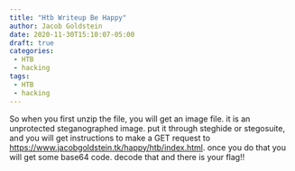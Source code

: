```yaml
---
title: "Htb Writeup Be Happy"
author: Jacob Goldstein
date: 2020-11-30T15:10:07-05:00
draft: true
categories:
 - HTB
 - hacking
tags:
 - HTB
 - hacking
---
```


So when you first unzip the file, you will get an image file. it is an unprotected steganographed image. put it through steghide or stegosuite, and you will get instructions to make a GET request to https://www.jacobgoldstein.tk/happy/htb/index.html. once you do that you will get some base64 code. decode that and there is your flag!!
